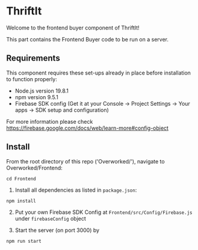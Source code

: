 # ThriftIt 
Welcome to the frontend buyer component of ThriftIt!

This part contains the Frontend Buyer code to be run on a server.

## Requirements
This component requires these set-ups already in place before installation to function properly:
- Node.js version 19.8.1
- npm version 9.5.1
- Firebase SDK config (Get it at your Console -> Project Settings -> Your apps -> SDK setup and configuration)

For more information please check https://firebase.google.com/docs/web/learn-more#config-object

## Install
From the root directory of this repo ('Overworked/'), navigate to Overworked/Frontend:

  `cd Frontend`

1. Install all dependencies as listed in `package.json`:

  `npm install`

2. Put your own Firebase SDK Config at `Frontend/src/Config/Firebase.js` under `firebaseConfig` object

3. Start the server (on port 3000) by

  `npm run start`
